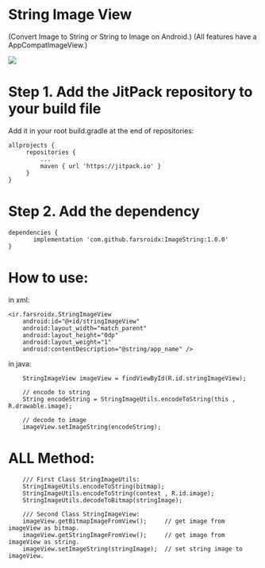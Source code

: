 # String Image View
(Convert Image to String or String to Image on Android.)
(All features have a AppCompatImageView.)

[![](https://jitpack.io/v/farsroidx/ImageString.svg)](https://jitpack.io/#farsroidx/ImageString)

# Step 1. Add the JitPack repository to your build file

Add it in your root build.gradle at the end of repositories:

    allprojects {
	     repositories {
		     ...
		     maven { url 'https://jitpack.io' }
	     }
    }

# Step 2. Add the dependency

    dependencies {
           implementation 'com.github.farsroidx:ImageString:1.0.0'
    }

# How to use:

in xml:

    <ir.farsroidx.StringImageView
        android:id="@+id/stringImageView"
        android:layout_width="match_parent"
        android:layout_height="0dp"
        android:layout_weight="1"
        android:contentDescription="@string/app_name" />
        
in java:

        StringImageView imageView = findViewById(R.id.stringImageView);
        
        // encode to string
        String encodeString = StringImageUtils.encodeToString(this , R.drawable.image);
        
        // decode to image                                                                  
        imageView.setImageString(encodeString);
        
# ALL Method:

        /// First Class StringImageUtils:
        StringImageUtils.encodeToString(bitmap);
        StringImageUtils.encodeToString(context , R.id.image);
        StringImageUtils.decodeToBitmap(stringImage);

        /// Second Class StringImageView:
        imageView.getBitmapImageFromView();     // get image from imageView as bitmap.
        imageView.getStringImageFromView();     // get image from imageView as string.
        imageView.setImageString(stringImage);  // set string image to imageView.
